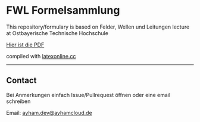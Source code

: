 # FWL Formelsammlung

This repository/formulary is based on Felder, Wellen und Leitungen
lecture at Ostbayerische Technische Hochschule

[Hier ist die
PDF](https://latexonline.cc/compile?git=https://github.com/ayham291/FWL_Formelsammlung&target=main.tex)

compiled with [latexonline.cc](https://github.com/aslushnikov/latex-online)

------------------------------------------------------------------------

## Contact

Bei Anmerkungen einfach Issue/Pullrequest öffnen oder eine email
schreiben

Email: <ayham.dev@ayhamcloud.de>
